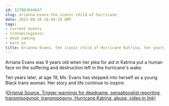 ```yaml
---
id: 127803844647
slug: arianna-evans-the-iconic-child-of-hurricane
date: 2015-08-28 18:44:18 GMT
tags:
- current events
- transmisogynoir
- dead naming
- born as
title: Arianna Evans, the iconic child of Hurricane Katrina, ten years later
---
```


Arriana Evans was 9 years old when her plea for aid in Katrina put a human face on the suffering and destruction left in the hurricane's wake.

Ten years later, at age 19, Ms. Evans has stepped into herself as a young Black trans woman. Her story and life continue to inspire.

([Original Source. Trigger warnings for deadname, sensationalist reporting, transmisogynoir, transmsiogyny, Hurricane Katrina, abuse, video in link][1])

[1]: http://www.nbcnews.com/storyline/hurricane-katrina-anniversary/hurricane-katrina-10-years-later-part-i-charles-evans-tragedy-n415256?cid=sm_tw&amp;hootPostID=01c00cc4f7d95958f1a058471cec9200